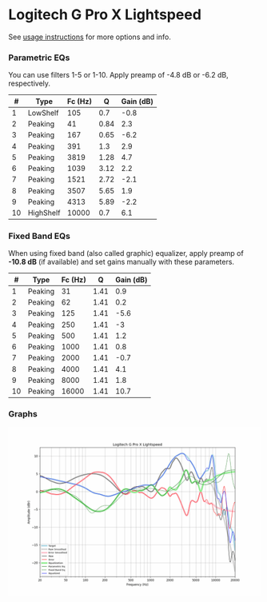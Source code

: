 # Logitech G Pro X Lightspeed
See [usage instructions](https://github.com/jaakkopasanen/AutoEq#usage) for more options and info.

### Parametric EQs
You can use filters 1-5 or 1-10. Apply preamp of -4.8 dB or -6.2 dB, respectively.

|   # | Type      |   Fc (Hz) |    Q |   Gain (dB) |
|-----|-----------|-----------|------|-------------|
|   1 | LowShelf  |       105 | 0.7  |        -0.8 |
|   2 | Peaking   |        41 | 0.84 |         2.3 |
|   3 | Peaking   |       167 | 0.65 |        -6.2 |
|   4 | Peaking   |       391 | 1.3  |         2.9 |
|   5 | Peaking   |      3819 | 1.28 |         4.7 |
|   6 | Peaking   |      1039 | 3.12 |         2.2 |
|   7 | Peaking   |      1521 | 2.72 |        -2.1 |
|   8 | Peaking   |      3507 | 5.65 |         1.9 |
|   9 | Peaking   |      4313 | 5.89 |        -2.2 |
|  10 | HighShelf |     10000 | 0.7  |         6.1 |

### Fixed Band EQs
When using fixed band (also called graphic) equalizer, apply preamp of **-10.8 dB** (if available) and set gains manually with these parameters.

|   # | Type    |   Fc (Hz) |    Q |   Gain (dB) |
|-----|---------|-----------|------|-------------|
|   1 | Peaking |        31 | 1.41 |         0.9 |
|   2 | Peaking |        62 | 1.41 |         0.2 |
|   3 | Peaking |       125 | 1.41 |        -5.6 |
|   4 | Peaking |       250 | 1.41 |        -3   |
|   5 | Peaking |       500 | 1.41 |         1.2 |
|   6 | Peaking |      1000 | 1.41 |         0.8 |
|   7 | Peaking |      2000 | 1.41 |        -0.7 |
|   8 | Peaking |      4000 | 1.41 |         4.1 |
|   9 | Peaking |      8000 | 1.41 |         1.8 |
|  10 | Peaking |     16000 | 1.41 |        10.7 |

### Graphs
![](./Logitech%20G%20Pro%20X%20Lightspeed.png)
